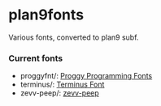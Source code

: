 plan9fonts
==========

Various fonts, converted to plan9 subf.


### Current fonts

* proggyfnt/: [Proggy Programming Fonts](http://www.proggyfonts.com/)
* terminus/: [Terminus Font](http://terminus-font.sourceforge.net/)
* zevv-peep/: [zevv-peep](http://zevv.nl/play/code/zevv-peep/)
